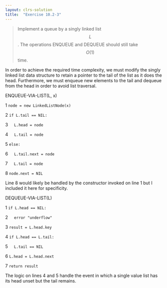 ```yaml
---
layout: clrs-solution
title:  "Exercise 10.2-3"
---
```

>Implement a queue by a singly linked list $$L$$. The operations ENQUEUE and DEQUEUE should still take $$O(1)$$ time.

In order to achieve the required time complexity, we must modify the singly linked list data structure to retain a pointer to the tail of the list as it does the head. Furthermore, we must enqueue new elements to the tail and dequeue from the head in order to avoid list traversal.

ENQUEUE-VIA-LIST(L, x)

1 `node = new LinkedListNode(x)`

2 `if L.tail == NIL:`

3 &nbsp;&nbsp;&nbsp;&nbsp;`L.head = node`

4 &nbsp;&nbsp;&nbsp;&nbsp;`L.tail = node`

5 `else:`

6 &nbsp;&nbsp;&nbsp;&nbsp;`L.tail.next = node`

7 &nbsp;&nbsp;&nbsp;&nbsp;`L.tail = node`

8 `node.next = NIL`

Line 8 would likely be handled by the constructor invoked on line 1 but I included it here for specificity.

DEQUEUE-VIA-LIST(L)

1 `if L.head == NIL:`

2 &nbsp;&nbsp;&nbsp;&nbsp;`error "underflow"`

3 `result = L.head.key`

4 `if L.head == L.tail:`

5 &nbsp;&nbsp;&nbsp;&nbsp;`L.tail == NIL`

6 `L.head = L.head.next`

7 `return result`

The logic on lines 4 and 5 handle the event in which a single value list has its head unset but the tail remains.
